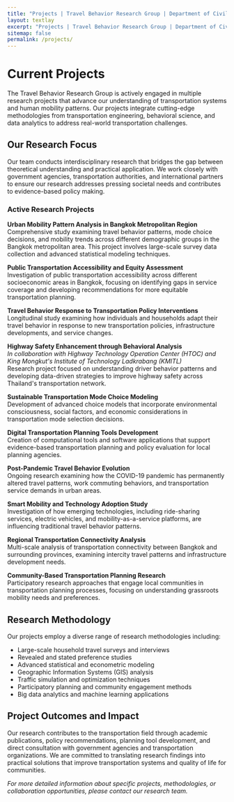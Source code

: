```yaml
---
title: "Projects | Travel Behavior Research Group | Department of Civil Engineering at Chulalongkorn University"
layout: textlay
excerpt: "Projects | Travel Behavior Research Group | Department of Civil Engineering at Chulalongkorn University"
sitemap: false
permalink: /projects/
---
```


# Current Projects

The Travel Behavior Research Group is actively engaged in multiple research projects that advance our understanding of transportation systems and human mobility patterns. Our projects integrate cutting-edge methodologies from transportation engineering, behavioral science, and data analytics to address real-world transportation challenges.

## Our Research Focus

Our team conducts interdisciplinary research that bridges the gap between theoretical understanding and practical application. We work closely with government agencies, transportation authorities, and international partners to ensure our research addresses pressing societal needs and contributes to evidence-based policy making.

### Active Research Projects

**Urban Mobility Pattern Analysis in Bangkok Metropolitan Region**  
Comprehensive study examining travel behavior patterns, mode choice decisions, and mobility trends across different demographic groups in the Bangkok metropolitan area. This project involves large-scale survey data collection and advanced statistical modeling techniques.

**Public Transportation Accessibility and Equity Assessment**  
Investigation of public transportation accessibility across different socioeconomic areas in Bangkok, focusing on identifying gaps in service coverage and developing recommendations for more equitable transportation planning.

**Travel Behavior Response to Transportation Policy Interventions**  
Longitudinal study examining how individuals and households adapt their travel behavior in response to new transportation policies, infrastructure developments, and service changes.

**Highway Safety Enhancement through Behavioral Analysis**  
*In collaboration with Highway Technology Operation Center (HTOC) and King Mongkut's Institute of Technology Ladkrabang (KMITL)*  
Research project focused on understanding driver behavior patterns and developing data-driven strategies to improve highway safety across Thailand's transportation network.

**Sustainable Transportation Mode Choice Modeling**  
Development of advanced choice models that incorporate environmental consciousness, social factors, and economic considerations in transportation mode selection decisions.

**Digital Transportation Planning Tools Development**  
Creation of computational tools and software applications that support evidence-based transportation planning and policy evaluation for local planning agencies.

**Post-Pandemic Travel Behavior Evolution**  
Ongoing research examining how the COVID-19 pandemic has permanently altered travel patterns, work commuting behaviors, and transportation service demands in urban areas.

**Smart Mobility and Technology Adoption Study**  
Investigation of how emerging technologies, including ride-sharing services, electric vehicles, and mobility-as-a-service platforms, are influencing traditional travel behavior patterns.

**Regional Transportation Connectivity Analysis**  
Multi-scale analysis of transportation connectivity between Bangkok and surrounding provinces, examining intercity travel patterns and infrastructure development needs.

**Community-Based Transportation Planning Research**  
Participatory research approaches that engage local communities in transportation planning processes, focusing on understanding grassroots mobility needs and preferences.

## Research Methodology

Our projects employ a diverse range of research methodologies including:

- Large-scale household travel surveys and interviews
- Revealed and stated preference studies
- Advanced statistical and econometric modeling
- Geographic Information Systems (GIS) analysis
- Traffic simulation and optimization techniques
- Participatory planning and community engagement methods
- Big data analytics and machine learning applications

## Project Outcomes and Impact

Our research contributes to the transportation field through academic publications, policy recommendations, planning tool development, and direct consultation with government agencies and transportation organizations. We are committed to translating research findings into practical solutions that improve transportation systems and quality of life for communities.

*For more detailed information about specific projects, methodologies, or collaboration opportunities, please contact our research team.*